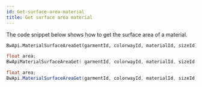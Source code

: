 ```yaml
---
id: Get-surface-area-material
title: Get surface area material
---
```

The code snippet below shows how to get the surface area of a material. <br/>
<!--DOCUSAURUS_CODE_TABS-->
<!--Python-->
```python
BwApi.MaterialSurfaceAreaGet(garmentId, colorwayId, materialId, sizeId)
```
<!--C++-->
```cpp
float area;
BwApiMaterialSurfaceAreaGet( garmentId, colorwayId, materialId, sizeId, &area);
```
<!--C#-->
```csharp
float area;
BwApi.MaterialSurfaceAreaGet(garmentId, colorwayId, materialId, sizeId, out area);
```
<!--END_DOCUSAURUS_CODE_TABS-->
<br/>

